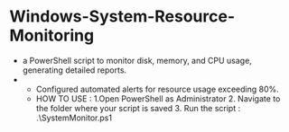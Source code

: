 # Windows-System-Resource-Monitoring
-  a PowerShell script to monitor disk, memory, and CPU usage, generating detailed reports.
-  - Configured automated alerts for resource usage exceeding 80%.
   - HOW TO USE :
     1.Open PowerShell as Administrator
     2. Navigate to the folder where your script is saved
     3. Run the script :       .\SystemMonitor.ps1
